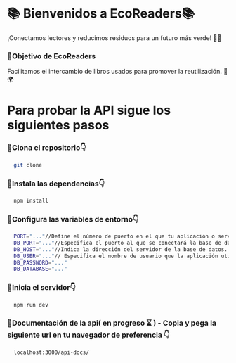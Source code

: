 # 📚 Bienvenidos a EcoReaders📚
¡Conectamos lectores y reducimos residuos para un futuro más verde! 🌱📖


### 🚀Objetivo de EcoReaders
Facilitamos el intercambio de libros usados para promover la reutilización. 🔄🌍


# Para probar la API sigue los siguientes pasos


### 🎯Clona el repositorio👇

```bash
  git clone

```

### 🎯Instala las dependencias👇

```bash
  npm install

```

### 🎯Configura las variables de entorno👇

```bash
  PORT="..."//Define el número de puerto en el que tu aplicación o servidor web estará escuchando
  DB_PORT="..."//Especifica el puerto al que se conectará la base de datos. 
  DB_HOST="..."//Indica la dirección del servidor de la base de datos. "localhost"
  DB_USER="..."// Especifica el nombre de usuario que la aplicación utilizará para conectarse a la base de       datos
  DB_PASSWORD="..."
  DB_DATABASE="..."

```

### 🎯Inicia el servidor👇

```bash
  npm run dev

```

### 🎯Documentación de la api( en progreso ⌛ ) - Copia y pega la siguiente url en tu navegador de preferencia 👇

```bash
  localhost:3000/api-docs/

```
